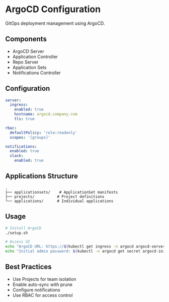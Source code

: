 # ArgoCD Configuration

GitOps deployment management using ArgoCD.

## Components
- ArgoCD Server
- Application Controller
- Repo Server
- Application Sets
- Notifications Controller

## Configuration
```yaml
server:
  ingress:
    enabled: true
    hostname: argocd.company.com
    tls: true

rbac:
  defaultPolicy: 'role:readonly'
  scopes: '[groups]'

notifications:
  enabled: true
  slack:
    enabled: true
```

## Applications Structure
```plaintext
.
├── applicationsets/    # ApplicationSet manifests
├── projects/          # Project definitions
└── applications/      # Individual applications
```

## Usage
```bash
# Install ArgoCD
./setup.sh

# Access UI
echo "ArgoCD URL: https://$(kubectl get ingress -n argocd argocd-server -o jsonpath='{.spec.rules[0].host}')"
echo "Initial admin password: $(kubectl -n argocd get secret argocd-initial-admin-secret -o jsonpath="{.data.password}" | base64 -d)"
```

## Best Practices
- Use Projects for team isolation
- Enable auto-sync with prune
- Configure notifications
- Use RBAC for access control
